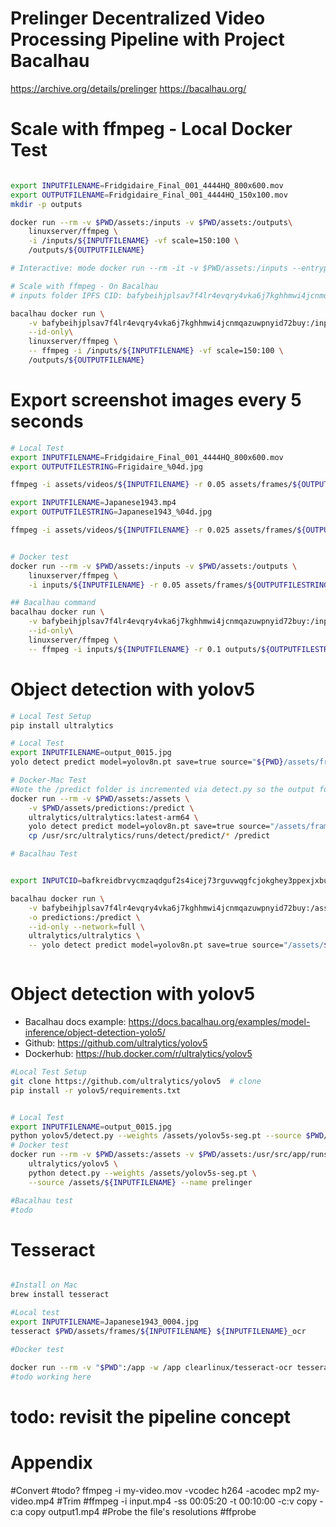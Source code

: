 # Prelinger Decentralized Video Processing Pipeline with Project Bacalhau
https://archive.org/details/prelinger
https://bacalhau.org/

# Scale with ffmpeg - Local Docker Test
```bash

export INPUTFILENAME=Fridgidaire_Final_001_4444HQ_800x600.mov
export OUTPUTFILENAME=Fridgidaire_Final_001_4444HQ_150x100.mov
mkdir -p outputs

docker run --rm -v $PWD/assets:/inputs -v $PWD/assets:/outputs\
    linuxserver/ffmpeg \
    -i /inputs/${INPUTFILENAME} -vf scale=150:100 \
    /outputs/${OUTPUTFILENAME}

# Interactive: mode docker run --rm -it -v $PWD/assets:/inputs --entrypoint /bin/bash linuxserver/ffmpeg

# Scale with ffmpeg - On Bacalhau
# inputs folder IPFS CID: bafybeihjplsav7f4lr4evqry4vka6j7kghhmwi4jcnmqazuwpnyid72buy

bacalhau docker run \
    -v bafybeihjplsav7f4lr4evqry4vka6j7kghhmwi4jcnmqazuwpnyid72buy:/inputs \
    --id-only\
    linuxserver/ffmpeg \
    -- ffmpeg -i /inputs/${INPUTFILENAME} -vf scale=150:100 \
    /outputs/${OUTPUTFILENAME}

```


# Export screenshot images every 5 seconds
```bash
# Local Test
export INPUTFILENAME=Fridgidaire_Final_001_4444HQ_800x600.mov
export OUTPUTFILESTRING=Frigidaire_%04d.jpg

ffmpeg -i assets/videos/${INPUTFILENAME} -r 0.05 assets/frames/${OUTPUTFILESTRING}

export INPUTFILENAME=Japanese1943.mp4
export OUTPUTFILESTRING=Japanese1943_%04d.jpg

ffmpeg -i assets/videos/${INPUTFILENAME} -r 0.025 assets/frames/${OUTPUTFILESTRING}


# Docker test
docker run --rm -v $PWD/assets:/inputs -v $PWD/assets:/outputs \
    linuxserver/ffmpeg \
    -i inputs/${INPUTFILENAME} -r 0.05 assets/frames/${OUTPUTFILESTRING}

## Bacalhau command
bacalhau docker run \
    -v bafybeihjplsav7f4lr4evqry4vka6j7kghhmwi4jcnmqazuwpnyid72buy:/inputs \
    --id-only\
    linuxserver/ffmpeg \
    -- ffmpeg -i inputs/${INPUTFILENAME} -r 0.1 outputs/${OUTPUTFILESTRING}

```


# Object detection with yolov5
```bash
# Local Test Setup
pip install ultralytics

# Local Test
export INPUTFILENAME=output_0015.jpg
yolo detect predict model=yolov8n.pt save=true source="${PWD}/assets/frames"

# Docker-Mac Test
#Note the /predict folder is incremented via detect.py so the output folder path needs to be managed creatively
docker run --rm -v $PWD/assets:/assets \
    -v $PWD/assets/predictions:/predict \
    ultralytics/ultralytics:latest-arm64 \
    yolo detect predict model=yolov8n.pt save=true source="/assets/frames/${INPUTFILENAME}" && \
    cp /usr/src/ultralytics/runs/detect/predict/* /predict

# Bacalhau Test


export INPUTCID=bafkreidbrvycmzaqdguf2s4icej73rguvwqgfcjokghey3ppexjxbuvplm

bacalhau docker run \
    -v bafybeihjplsav7f4lr4evqry4vka6j7kghhmwi4jcnmqazuwpnyid72buy:/assets/${INPUTFILENAME} \
    -o predictions:/predict \
    --id-only --network=full \
    ultralytics/ultralytics \
    -- yolo detect predict model=yolov8n.pt save=true source="/assets/${INPUTFILENAME}" && cp /usr/src/ultralytics/runs/detect/predict/* /predict



```

# Object detection with yolov5
- Bacalhau docs example: https://docs.bacalhau.org/examples/model-inference/object-detection-yolo5/
- Github: https://github.com/ultralytics/yolov5
- Dockerhub: https://hub.docker.com/r/ultralytics/yolov5

```bash
#Local Test Setup
git clone https://github.com/ultralytics/yolov5  # clone
pip install -r yolov5/requirements.txt


# Local Test
export INPUTFILENAME=output_0015.jpg
python yolov5/detect.py --weights /assets/yolov5s-seg.pt --source $PWD/assets/${INPUTFILENAME} --name prelinger
# Docker test
docker run --rm -v $PWD/assets:/assets -v $PWD/assets:/usr/src/app/runs/detect \
    ultralytics/yolov5 \
    python detect.py --weights /assets/yolov5s-seg.pt \
    --source /assets/${INPUTFILENAME} --name prelinger

#Bacalhau test
#todo
```




# Tesseract
```bash

#Install on Mac
brew install tesseract

#Local test
export INPUTFILENAME=Japanese1943_0004.jpg
tesseract $PWD/assets/frames/${INPUTFILENAME} ${INPUTFILENAME}_ocr

#Docker test 

docker run --rm -v "$PWD":/app -w /app clearlinux/tesseract-ocr tesseract xxx.tiff stdout --oem 1
#todo working here

```

# todo: revisit the pipeline concept


# Appendix

#Convert
#todo? ffmpeg -i my-video.mov -vcodec h264 -acodec mp2 my-video.mp4
#Trim
#ffmpeg -i input.mp4 -ss 00:05:20 -t 00:10:00 -c:v copy -c:a copy output1.mp4
#Probe the file's resolutions
#ffprobe <input-file>